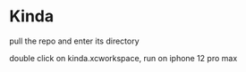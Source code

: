 # Kinda


pull the repo and enter its directory

<pod install>

double click on kinda.xcworkspace, run on iphone 12 pro max
